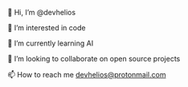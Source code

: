 👋  Hi, I’m @devhelios

👀  I’m interested in code

🌱  I’m currently learning AI

💞️  I’m looking to collaborate on open source projects

📫  How to reach me devhelios@protonmail.com
